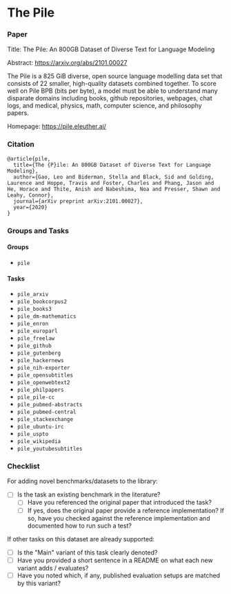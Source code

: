 # The Pile

### Paper

Title: The Pile: An 800GB Dataset of Diverse Text for Language Modeling

Abstract: https://arxiv.org/abs/2101.00027

The Pile is a 825 GiB diverse, open source language modelling data set that consists
of 22 smaller, high-quality datasets combined together. To score well on Pile
BPB (bits per byte), a model must be able to understand many disparate domains
including books, github repositories, webpages, chat logs, and medical, physics,
math, computer science, and philosophy papers.

Homepage: https://pile.eleuther.ai/

### Citation

```
@article{pile,
  title={The {P}ile: An 800GB Dataset of Diverse Text for Language Modeling},
  author={Gao, Leo and Biderman, Stella and Black, Sid and Golding, Laurence and Hoppe, Travis and Foster, Charles and Phang, Jason and He, Horace and Thite, Anish and Nabeshima, Noa and Presser, Shawn and Leahy, Connor},
  journal={arXiv preprint arXiv:2101.00027},
  year={2020}
}
```

### Groups and Tasks

#### Groups

* `pile`

#### Tasks

* `pile_arxiv`
* `pile_bookcorpus2`
* `pile_books3`
* `pile_dm-mathematics`
* `pile_enron`
* `pile_europarl`
* `pile_freelaw`
* `pile_github`
* `pile_gutenberg`
* `pile_hackernews`
* `pile_nih-exporter`
* `pile_opensubtitles`
* `pile_openwebtext2`
* `pile_philpapers`
* `pile_pile-cc`
* `pile_pubmed-abstracts`
* `pile_pubmed-central`
* `pile_stackexchange`
* `pile_ubuntu-irc`
* `pile_uspto`
* `pile_wikipedia`
* `pile_youtubesubtitles`

### Checklist

For adding novel benchmarks/datasets to the library:

* [ ] Is the task an existing benchmark in the literature?
    * [ ] Have you referenced the original paper that introduced the task?
    * [ ] If yes, does the original paper provide a reference implementation? If so, have you checked against the reference implementation and documented how to run such a test?

If other tasks on this dataset are already supported:

* [ ] Is the "Main" variant of this task clearly denoted?
* [ ] Have you provided a short sentence in a README on what each new variant adds / evaluates?
* [ ] Have you noted which, if any, published evaluation setups are matched by this variant?
